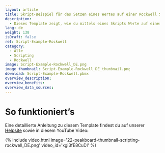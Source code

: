```yaml
---
layout: article
title: Skript-Beispiel für das Setzen eines Wertes auf einer Rockwell SPS
description: 
  - Dieses Template zeigt, wie du mittels eines Skripts Werte auf einer Rockwell SPS setzen kannst.
lang: de
weight: 138
isDraft: false
ref: Script-Example-Rockwell
category:
  - Alle
  - Scripting
  - Rockwell
image: Script-Example-Rockwell_DE.png
image_thumbnail: Script-Example-Rockwell_DE_thumbnail.png
download: Script-Example-Rockwell.pbmx
overview_description:
overview_benefits:
overview_data_sources:
---
```


# So funktioniert’s
Eine detaillierte Anleitung zu diesem Template findest du auf unserer [Helpsite](https://help.peakboard.com/scripting/Script%20Templates/de_rockwell.html) sowie in diesem YouTube Video:

{% include video.html image='22-peakboard-thumbnail-scripting-rockwell_DE.png' video_id='xgi3fE8CuDI' %}

